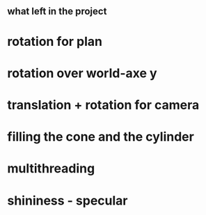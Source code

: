 ## what left in the project

# rotation for plan
# rotation over world-axe y
# translation + rotation for camera
# filling the cone and the cylinder
# multithreading 
# shininess - specular
